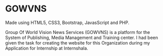 # GOWVNS
Made using HTML5, CSS3, Bootstrap, JavasScript and PHP.

Group Of World Vision News Services (GOWVNS) is a platform for the System of Publishing, Media Management and Training center. I had been given the task for creating the website for this Organization during my Application for Internship at Internshala.
